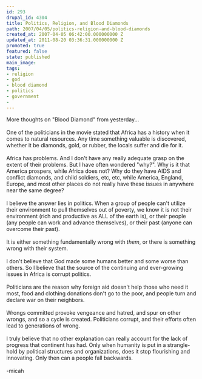```yaml
---
id: 293
drupal_id: 4304
title: Politics, Religion, and Blood Diamonds
path: 2007/04/05/politics-religion-and-blood-diamonds
created_at: 2007-04-05 06:42:00.000000000 Z
updated_at: 2011-08-20 03:36:31.000000000 Z
promoted: true
featured: false
state: published
main_image: 
tags:
- religion
- god
- blood diamond
- politics
- government
- 
---
```

More thoughts on "Blood Diamond" from yesterday...<br /><br />One of the politicians in the movie stated that Africa has a history when it comes to natural resources. Any time something valuable is discovered, whether it be diamonds, gold, or rubber, the locals suffer and die for it.<br /><br />Africa has problems. And I don't have any really adequate grasp on the extent of their problems. But I have often wondered "why?". Why is it that America prospers, while Africa does not? Why do they have AIDS and conflict diamonds, and child soldiers, etc, etc, while America, England, Europe, and most other places do not really have these issues in anywhere near the same degree?<br /><br />I believe the answer lies in politics. When a group of people can't utilize their environment to pull themselves out of poverty, we know it is not their environment (rich and productive as ALL of the earth is), or their people (any people can work and advance themselves), or their past (anyone can overcome their past).<br /><br />It is either something fundamentally wrong with <span style="font-style: italic;">them</span>, or there is something wrong with their system.<br /><br />I don't believe that God made some humans better and some worse than others. So I believe that the source of the continuing and ever-growing issues in Africa is corrupt politics.<br /><br />Politicians are the reason why foreign aid doesn't help those who need it most, food and clothing donations don't go to the poor, and people turn and declare war on their neighbors.<br /><br />Wrongs committed provoke vengeance and hatred, and spur on other wrongs, and so a cycle is created. Politicians corrupt, and their efforts often lead to generations of wrong.<br /><br />I truly believe that no other explanation can really account for the lack of progress that continent has had. Only when humanity is put in a strangle-hold by political structures and organizations, does it stop flourishing and innovating. Only then can a people fall backwards.<br /><br />-micah
